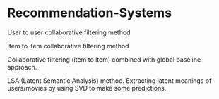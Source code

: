 # Recommendation-Systems
User to user collaborative filtering method

Item to item collaborative filtering method

Collaborative filtering (item to item) combined with global baseline approach. 

LSA (Latent Semantic Analysis) method. Extracting latent meanings of users/movies by using SVD to make some predictions.
